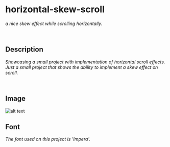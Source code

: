 # horizontal-skew-scroll
_a nice skew effect while scrolling horizontally._

<br>

## Description
_Showcasing a small project with implementation of horizontal scroll effects. Just a small project that shows the ability to implement a skew effect on scroll._

<br>

## Image

![alt text](https://media3.giphy.com/media/puEtDJ3NG9vrC2aPUx/giphy.gif "Horizontal Skew Effect")

## Font

_The font used on this project is 'Impera'._
